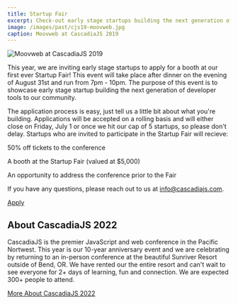 ```yaml
---
title: Startup Fair
excerpt: Check-out early stage startups building the next generation of dev tools!
image: /images/past/cjs19-moovweb.jpg
caption: Moovweb at CascadiaJS 2019
---
```

![Moovweb at CascadiaJS 2019](/images/past/cjs19-moovweb.jpg)

This year, we are inviting early stage startups to apply for a booth at our first ever Startup Fair! This event will take place after dinner on the evening of August 31st and run from 7pm - 10pm. The purpose of this event is to showcase early stage startup building the next generation of developer tools to our community.

The application process is easy, just tell us a little bit about what you're building. Applications will be accepted on a rolling basis and will either close on <span class="highlight warning">Friday, July 1</span> or once we hit our cap of 5 startups, so please don't delay. Startups who are invited to participate in the Startup Fair will recieve:

<i class="fas fa-ticket"></i> 50% off tickets to the conference

<i class="fas fa-person-chalkboard"></i> A booth at the Startup Fair (valued at $5,000)

<i class="fas fa-bullhorn"></i> An opportunity to address the conference prior to the Fair

If you have any questions, please reach out to us at info@cascadiajs.com. 

<div class="cta"><a target="_blank" href="https://airtable.com/shr31FStZBHtsIPuH">Apply</a></div>

## About CascadiaJS 2022

CascadiaJS is the premier JavaScript and web conference in the Pacific Nortwest. This year is our 10-year anniversary event and we are celebrating by returning to an in-person conference at the beautiful Sunriver Resort outside of Bend, OR. We have rented our the entire resort and can't wait to see everyone for 2+ days of learning, fun and connection. We are expected 300+ people to attend.

<div class="cta secondary"><a href="/conference">More About CascadiaJS 2022</a></div>

